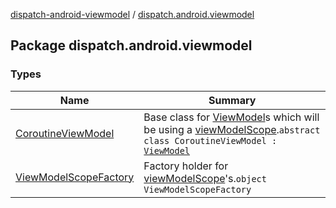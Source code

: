 [dispatch-android-viewmodel](../index.md) / [dispatch.android.viewmodel](./index.md)

## Package dispatch.android.viewmodel

### Types

| Name | Summary |
|---|---|
| [CoroutineViewModel](-coroutine-view-model/index.md) | Base class for [ViewModel](https://developer.android.com/reference/androidx/androidx/lifecycle/ViewModel.html)s which will be using a [viewModelScope](-coroutine-view-model/view-model-scope.md).`abstract class CoroutineViewModel : `[`ViewModel`](https://developer.android.com/reference/androidx/androidx/lifecycle/ViewModel.html) |
| [ViewModelScopeFactory](-view-model-scope-factory/index.md) | Factory holder for [viewModelScope](#)'s.`object ViewModelScopeFactory` |
